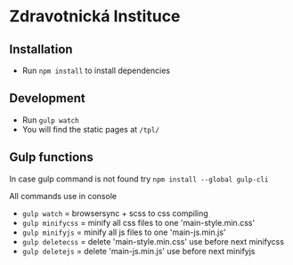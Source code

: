 # Zdravotnická Instituce

## Installation
- Run `npm install` to install dependencies

## Development
- Run `gulp watch`
- You will find the static pages at `/tpl/`

## Gulp functions
In case gulp command is not found try
`npm install --global gulp-cli`

All commands use in console
- `gulp watch` = browsersync + scss to css compiling
- `gulp minifycss` = minify all css files to one 'main-style.min.css'
- `gulp minifyjs` = minify all js files to one 'main-js.min.js'
- `gulp deletecss` = delete 'main-style.min.css' use before next minifycss
- `gulp deletejs` = delete 'main-js.min.js' use before next minifyjs